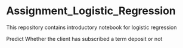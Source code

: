 # Assignment_Logistic_Regression
This repository contains introductory notebook for logistic regression

Predict Whether the client has subscribed a term deposit or not 
